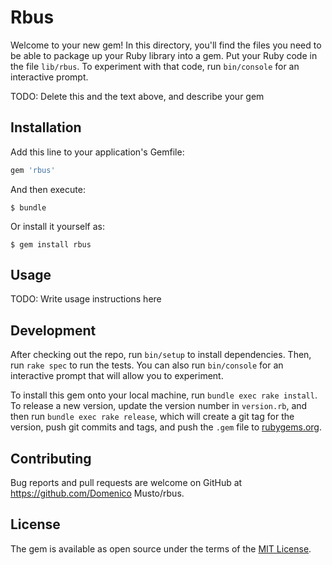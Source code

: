 # Rbus

Welcome to your new gem! In this directory, you'll find the files you need to be able to package up your Ruby library into a gem. Put your Ruby code in the file `lib/rbus`. To experiment with that code, run `bin/console` for an interactive prompt.

TODO: Delete this and the text above, and describe your gem

## Installation

Add this line to your application's Gemfile:

```ruby
gem 'rbus'
```

And then execute:

    $ bundle

Or install it yourself as:

    $ gem install rbus

## Usage

TODO: Write usage instructions here

## Development

After checking out the repo, run `bin/setup` to install dependencies. Then, run `rake spec` to run the tests. You can also run `bin/console` for an interactive prompt that will allow you to experiment.

To install this gem onto your local machine, run `bundle exec rake install`. To release a new version, update the version number in `version.rb`, and then run `bundle exec rake release`, which will create a git tag for the version, push git commits and tags, and push the `.gem` file to [rubygems.org](https://rubygems.org).

## Contributing

Bug reports and pull requests are welcome on GitHub at https://github.com/Domenico Musto/rbus.


## License

The gem is available as open source under the terms of the [MIT License](http://opensource.org/licenses/MIT).

